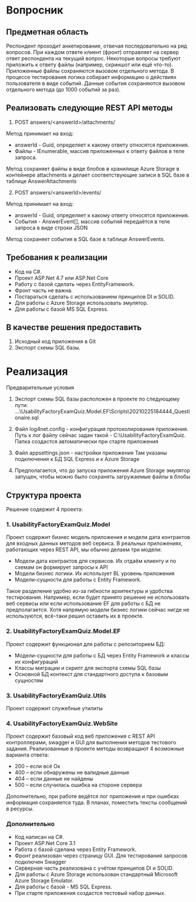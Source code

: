 # Вопросник

## Предметная область
Респондент проходит анкетирование, отвечая последовательно на ряд вопросов. При
каждом ответе клиент (фронт) отправляет на сервер ответ респондента на текущий
вопрос. Некоторые вопросы требуют приложить к ответу файлы (например, скриншот
или ещё что-то). Приложенные файлы сохраняются вызовом отдельного метода.
В процессе тестирования логика собирает информацию о действиях пользователя в
виде событий. Данные события сохраняются вызовом отдельного метода (до 1000
событий за раз).

## Реализовать следующие REST API методы
1. POST answers/\<answerId\>/attachments/

Метод принимает на вход:
- answerId - Guid, определяет к какому ответу относятся приложения.
- Файлы - IEnumerable<HttpPostedFileBase>, массив приложенных к ответу файлов в теле запроса.

Метод сохраняет файлы в виде блобов в хранилище Azure Storage в контейнере 
attachments и делает соответствующие записи в SQL базе в таблице AnswerAttachments

2. POST answers/\<answerId\>/events/

Метод принимает на вход:
- answerId - Guid, определяет к какому ответу относятся приложения.
- События - AnswerEvent[], массив событий передаётся в теле запроса в виде строки JSON

Метод сохраняет события в SQL базе в таблице AnswerEvents.

## Требования к реализации
- Код на C#.
- Проект ASP.Net 4.7 или ASP.Net Core
- Работу с базой сделать через EntityFramework.
- Фронт часть не важна.
- Постараться сделать с использованием принципов DI и SOLID.
- Для работы с Azure Storage использовать эмулятор.
- Для работы с базой MS SQL Express.

## В качестве решения предоставить
1. Исходный код приложения в Git
2. Экспорт схемы SQL базы.

# Реализация

Предварительные условия
 
1) Экспорт схемы SQL базы расположен в проекте по следующему пути:
...\UsabilityFactoryExamQuiz.Model.EF\Scripts\20210225184444_Questionaire.sql
 
2) Файл log4net.config - конфигурация протоколирования приложения.
Путь к лог файлу сейчас задан такой - C:\UsabilityFactoryExamQuiz. Папка создастся автоматически при старте приложения
 
3) Файл appsettings.json - настройки приложения
Там указаны подключения к БД SQL Express и к Azure Storage
 
4) Предполагается, что до запуска приложения Azure Storage эмулятор запущен, чтобы можно было сохранять загружаемые файлы в блобы
 
## Структура проекта
 
Решение содержит 4 проекта:
 
### 1. UsabilityFactoryExamQuiz.Model
Проект содержит бизнес модель приложения и модели дата контрактов для входных данных методов веб сервиса.
В реальных приложениях, работающих через REST API, мы обычно делаем три модели:
- Модели дата контрактов для сервисов. Их отдаём клиенту и по схемам он формирует запросы к API
- Модели бизнес логики. Их использует BL уровень приложения
- Модели-сущности для работы с Entity Framework. 

Такое разделение удобно из-за гибкости архитектуры и удобства тестирования. Например, если будет принято решение не использовать веб сервисы или если использование EF для работы с БД не предполагается. Хотя напрямую модели бизнес логики сейчас нигде не используются, всё-таки решил оставить их в проекте.
 
### 2. UsabilityFactoryExamQuiz.Model.EF
Проект содержит функционал для работы с репозиторием БД:
- Модели-сущности для работы с БД через Entity Framework и классы их конфигураций
- Классы миграции и скрипт для экспорта схемы SQL базы
- Основной БД контекст для стандартного доступа к базовым сущностям
 
### 3. UsabilityFactoryExamQuiz.Utils
Проект содержит служебные утилиты
 
### 4. UsabilityFactoryExamQuiz.WebSite
Проект содержит базовый код веб приложения с REST API контроллерами, swagger и GUI для выполнения методов тестового задания.
Реализованные в проекте методы возвращают 4 возможные варианта ответа:
- 200 – если всё Ок
- 400 – если обнаружены не валидные данные
- 404 – если данные не найдены
- 500 – если случилась ошибка на стороне сервера

Дополнительно, при работе ведётся лог приложения и при ошибках информация сохраняется туда.
В планах, поместить тексты сообщений в ресурсы.
 
### Дополнительно
- Код написан на C#.
- Проект ASP.Net Core 3.1
- Работа с базой сделана через Entity Framework.
- Фронт реализован через страницу GUI. Для тестирования запросов подключен Swagger
- Серверная часть реализована с учётом принципов DI и SOLID.
- Для работы с Azure Storage использован стандартный Microsoft Azure Storage Emulator.
- Для работы с базой - MS SQL Express.
- При старте приложения создастся тестовый набор данных.
